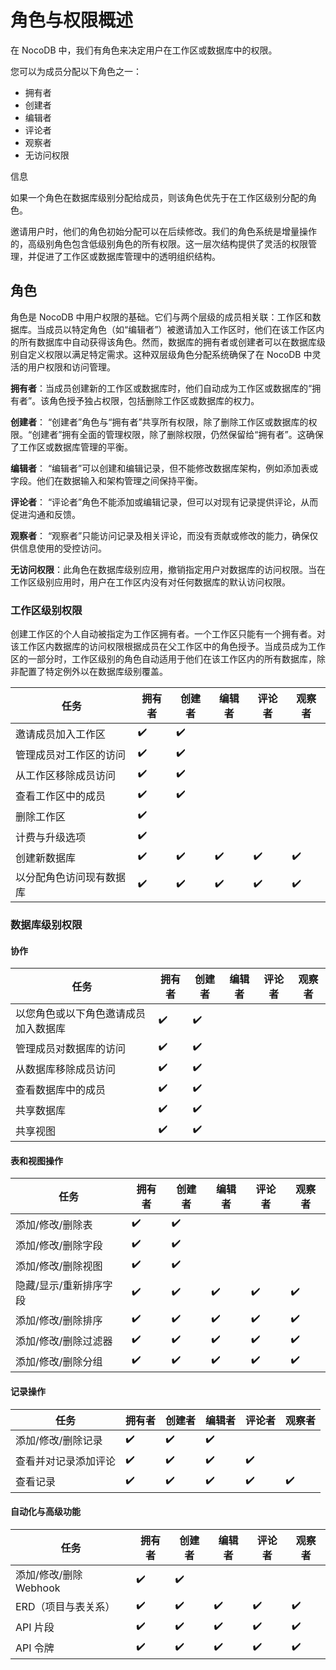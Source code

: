 # 角色与权限概述

在 NocoDB 中，我们有角色来决定用户在工作区或数据库中的权限。

您可以为成员分配以下角色之一：

-   拥有者
-   创建者
-   编辑者
-   评论者
-   观察者
-   无访问权限

信息

如果一个角色在数据库级别分配给成员，则该角色优先于在工作区级别分配的角色。

邀请用户时，他们的角色初始分配可以在后续修改。我们的角色系统是增量操作的，高级别角色包含低级别角色的所有权限。这一层次结构提供了灵活的权限管理，并促进了工作区或数据库管理中的透明组织结构。

## 角色

角色是 NocoDB 中用户权限的基础。它们与两个层级的成员相关联：工作区和数据库。当成员以特定角色（如“编辑者”）被邀请加入工作区时，他们在该工作区内的所有数据库中自动获得该角色。然而，数据库的拥有者或创建者可以在数据库级别自定义权限以满足特定需求。这种双层级角色分配系统确保了在 NocoDB 中灵活的用户权限和访问管理。

**拥有者**：当成员创建新的工作区或数据库时，他们自动成为工作区或数据库的“拥有者”。该角色授予独占权限，包括删除工作区或数据库的权力。

**创建者**： “创建者”角色与“拥有者”共享所有权限，除了删除工作区或数据库的权限。“创建者”拥有全面的管理权限，除了删除权限，仍然保留给“拥有者”。这确保了工作区或数据库管理的平衡。

**编辑者**： “编辑者”可以创建和编辑记录，但不能修改数据库架构，例如添加表或字段。他们在数据输入和架构管理之间保持平衡。

**评论者**： “评论者”角色不能添加或编辑记录，但可以对现有记录提供评论，从而促进沟通和反馈。

**观察者**： “观察者”只能访问记录及相关评论，而没有贡献或修改的能力，确保仅供信息使用的受控访问。

**无访问权限**：此角色在数据库级别应用，撤销指定用户对数据库的访问权限。当在工作区级别应用时，用户在工作区内没有对任何数据库的默认访问权限。

### 工作区级别权限

创建工作区的个人自动被指定为工作区拥有者。一个工作区只能有一个拥有者。对该工作区内数据库的访问权限根据成员在父工作区中的角色授予。当成员成为工作区的一部分时，工作区级别的角色自动适用于他们在该工作区内的所有数据库，除非配置了特定例外以在数据库级别覆盖。

| 任务 | 拥有者 | 创建者 | 编辑者 | 评论者 | 观察者 |
| --- | --- | --- | --- | --- | --- |
| 邀请成员加入工作区 | ✔️ | ✔️ |  |  |  |
| 管理成员对工作区的访问 | ✔️ | ✔️ |  |  |  |
| 从工作区移除成员访问 | ✔️ | ✔️ |  |  |  |
| 查看工作区中的成员 | ✔️ | ✔️ |  |  |  |
| 删除工作区 | ✔️ | ️ |  |  |  |
| 计费与升级选项 | ✔️ | ️ |  |  |  |
| 创建新数据库 | ✔️ | ✔️ | ✔️ | ✔️ | ✔️ |
| 以分配角色访问现有数据库 | ✔️ | ✔️ | ✔️ | ✔️ | ✔️ |

### 数据库级别权限

#### 协作

| 任务 | 拥有者 | 创建者 | 编辑者 | 评论者 | 观察者 |
| --- | --- | --- | --- | --- | --- |
| 以您角色或以下角色邀请成员加入数据库 | ✔️ | ✔️ |  |  |  |
| 管理成员对数据库的访问 | ✔️ | ✔️ |  |  |  |
| 从数据库移除成员访问 | ✔️ | ✔️ |  |  |  |
| 查看数据库中的成员 | ✔️ | ✔️ |  |  |  |
| 共享数据库 | ✔️ | ✔️ |  |  |  |
| 共享视图 | ✔️ | ✔️ |  |  |  |

#### 表和视图操作

| 任务 | 拥有者 | 创建者 | 编辑者 | 评论者 | 观察者 |
| --- | --- | --- | --- | --- | --- |
| 添加/修改/删除表 | ✔️ | ✔️ |  |  |  |
| 添加/修改/删除字段 | ✔️ | ✔️ |  |  |  |
| 添加/修改/删除视图 | ✔️ | ✔️ |  |  |  |
| 隐藏/显示/重新排序字段 | ✔️ | ✔️ | ✔️ | ✔️ | ✔️ |
| 添加/修改/删除排序 | ✔️ | ✔️ | ✔️ | ✔️ | ✔️ |
| 添加/修改/删除过滤器 | ✔️ | ✔️ | ✔️ | ✔️ | ✔️ |
| 添加/修改/删除分组 | ✔️ | ✔️ | ✔️ | ✔️ | ✔️ |

#### 记录操作

| 任务 | 拥有者 | 创建者 | 编辑者 | 评论者 | 观察者 |
| --- | --- | --- | --- | --- | --- |
| 添加/修改/删除记录 | ✔️ | ✔️ | ✔️ |  |  |
| 查看并对记录添加评论 | ✔️ | ✔️ | ✔️ | ✔️ |  |
| 查看记录 | ✔️ | ✔️ | ✔️ | ✔️ | ✔️ |

#### 自动化与高级功能

| 任务 | 拥有者 | 创建者 | 编辑者 | 评论者 | 观察者 |
| --- | --- | --- | --- | --- | --- |
| 添加/修改/删除 Webhook | ✔️ | ✔️ |  |  |  |
| ERD（项目与表关系） | ✔️ | ✔️ | ✔️ | ✔️ | ✔️ |
| API 片段 | ✔️ | ✔️ | ✔️ | ✔️ | ✔️ |
| API 令牌 | ✔️ | ✔️ | ✔️ | ✔️ | ✔️ |
